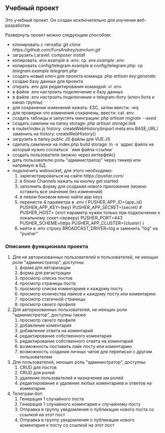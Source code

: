 <h2>Учебный проект</h2>
<p>Это учебный проект. Он создан исключительно для изучения веб-разработки.</p>
<p>Развернуть проект можно следующим способом:</p>
<ul>
    <li>клонировать с гитхаба: <i>git clone https://github.com/FursAndrey/sanctum.git</i></li>
    <li>загрузить Laravel: <i>composer install</i></li>
    <li>копировать .env.example в .env: <i>cp .env.example .env</i></li>
    <li>копировать config/telegram.example в config/telegram.php: <i>cp telegram.example telegram.php</i></li>
    <li>создать новый ключ для проекта команда: <i>php artisan key:generate</i></li>
    <li>создаю базу данных для проекта</li>
    <li>открать .env для редактирования командой: <i>vi .env</i></li>
    <li>в файле .env настроить подключение к базу данных</li>
    <li>в файле .env настроить подключение к telegram-боту (ключ бота и канал группы)</li>
    <li>для сохранения изменений нажать: ESC, затем ввести: :wq</li>
    <li>для проверки что изменения сохранены, ввести: cat .env</li>
    <li>создать таблицы и запустить минграции: <i>php artisan migrate --seed</i></li>
    <li>создать симлинк на папку storage: <i>php artisan storage:link</i></li>
    <li>в router/index.js history: createWebHistory(import.meta.env.BASE_URL) заменить на history: createWebHistory()</li>
    <li>загрузить в папку public JS файлы для VUE.JS</li>
    <li>сделать симлинки на index.php build storage: ln -s `адрес файла на который нужно сослаться` `имя файла-ссылки`</li>
    <li>создать пользователя (можно через интерфейс)</li>
    <li>дать пользователю роль "администратор" через тинкер или напрямую в БД</li>
    <li>
        подключить websocket, для этого необходимо:
        <ol>
            <li>зарегистрироваться на сайте https://pusher.com/</li>
            <li>в блоке Channels нажать на кнопку get started</li>
            <li>заполнить форму для создания нового приложения (можно оставить все значения без изменений)</li>
            <li>в левом боковом меню найти app keys</li>
            <li>
                перенести 4 параметра в .env (
                    PUSHER_APP_ID={app_id}
                    PUSHER_APP_KEY={key}
                    PUSHER_APP_SECRET={secret}
                    # PUSHER_HOST= (этот параметр нужен только при подключении к локальному сокет-серверу)
                    PUSHER_PORT=443
                    PUSHER_SCHEME=https
                    PUSHER_APP_CLUSTER={cluster}
                )
            </li>
            <li>найти в .env строку BROADCAST_DRIVER=log и заменить "log" на "pusher"</li>
        </ol>
    </li>
</ul>
<h3>Описание функционала проекта</h3>
<ol>
    <li>
        <span>Для не авторизованных пользователей и пользователей, не иеющих роли "администратор", доступны:</span>
        <ol>
            <li>форма для авторизации</li>
            <li>форма для регистрации</li>
            <li>просмотр списка постов</li>
            <li>просмотр страницы поста</li>
            <li>просмотр списка коментариев к каждому посту</li>
            <li>просмотр количества лайков к каждому посту или коментарию</li>
            <li>просмотр статичной страницы</li>
            <li>просмотр своего профиля</li>
        </ol>
    </li>
    <li>
        <span>Для авторизованных пользователей, не иеющих роли "администратор", доступны также:</span>
        <ol>
            <li>просмотр своего профиля</li>
            <li>добавление коментария</li>
            <li>добавление ответа на коментарий</li>
            <li>редактирование собственного коментария</li>
            <li>редактирование собственного ответа на коментарий</li>
            <li>возможность поставить лайк посту или коментарию</li>
            <li>возможность создания личных чатов для переписки с другим пользователем</li>
        </ol>
    </li>
    <li>
        <span>Для пользователей, иеющих роль "администратор", доступны:</span>
        <ol>
            <li>CRUD для постов</li>
            <li>CRUD для ролей</li>
            <li>удаление пользователей и назначение им ролей</li>
            <li>редактирование и удаление любых коментариев и ответов на коментарии</li>
        </ol>
    </li>
    <li>
        <span>Телеграм-бот:</span>
        <ol>
            <li>Генерация 1 случайного поста</li>
            <li>Генерация 1 случайного коментария к случайному посту</li>
            <li>Отправка в группу уведомления о публикации нового поста со ссылкой на этот пост</li>
            <li>Отправка в группу уведомления о публикации нового коментария к посту со ссылкой на этот пост</li>
        </ol>
    </li>
</ol>
